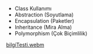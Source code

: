 - Class Kullanımı
- Abstraction (Soyutlama)
- Encapsulation (Paketler)
- Inheritance (Mira Alma)
- Polymorphism (Çok Biçimlilik)

[bilgiTesti.webm](https://github.com/user-attachments/assets/196a1777-a0ab-483f-99af-7f5b76ec98c5)
